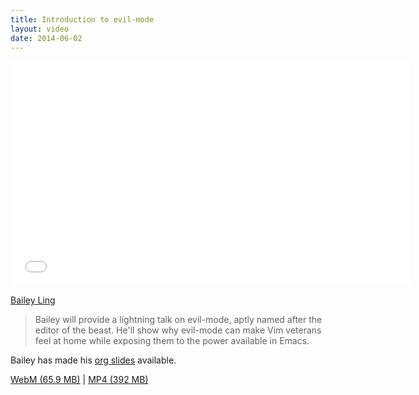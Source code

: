 ```yaml
---
title: Introduction to evil-mode
layout: video
date: 2014-06-02
---
```


<iframe width="640" height="360" src="//www.youtube.com/embed/PeVQwYUxYEg" frameborder="0" allowfullscreen></iframe>

[Bailey Ling]

> Bailey will provide a lightning talk on evil-mode, aptly named after
> the editor of the beast. He'll show why evil-mode can make Vim
> veterans feel at home while exposing them to the power available in
> Emacs.

Bailey has made his [org slides] available.

[WebM (65.9 MB)](https://s3-us-west-2.amazonaws.com/emacsnyc/videos/introduction-to-evil-mode.webm) |
[MP4 (392 MB)](https://s3-us-west-2.amazonaws.com/emacsnyc/videos/introduction-to-evil-mode.mp4)

[Bailey Ling]: http://bling.github.io
[org slides]: https://gist.github.com/bling/ab8b83c60686b3653828
